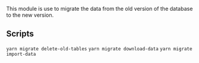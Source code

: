 This module is use to migrate the data from the old version of the database to the new version.

## Scripts

`yarn migrate delete-old-tables`
`yarn migrate download-data`
`yarn migrate import-data`
